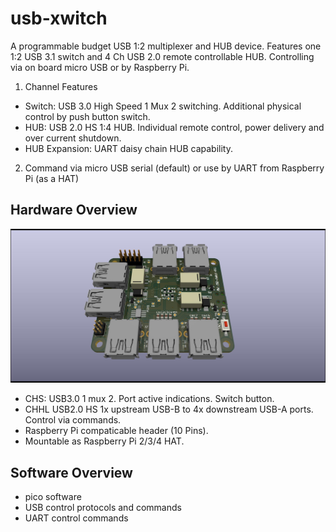 # usb-xwitch
A programmable budget USB 1:2 multiplexer and HUB device. Features one 1:2 USB 3.1 switch and 4 Ch USB 2.0 remote 
controllable HUB. Controlling via on board micro USB or by Raspberry Pi. 

1. Channel Features

- Switch: USB 3.0 High Speed 1 Mux 2 switching. Additional physical control by push button switch.
- HUB: USB 2.0 HS 1:4 HUB. Individual remote control, power delivery and over current shutdown.
- HUB Expansion: UART daisy chain HUB capability.

2. Command via micro USB serial (default) or use by UART from Raspberry Pi (as a HAT)

## Hardware Overview

![HardwareOverview (to be updated)](./img/usb_xwitch_pcb_v01.jpg)

- CHS: USB3.0 1 mux 2. Port active indications. Switch button.
- CHHL USB2.0 HS 1x upstream USB-B to 4x downstream USB-A ports. Control via commands.
- Raspberry Pi compaticable header (10 Pins).
- Mountable as Raspberry Pi 2/3/4 HAT.

## Software Overview

- pico software
- USB control protocols and commands
- UART control commands

